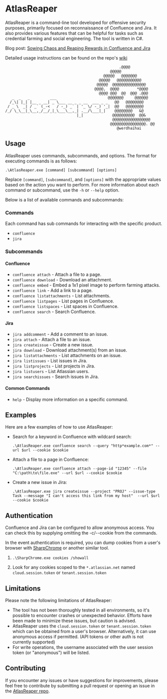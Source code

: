 # AtlasReaper

AtlasReaper is a command-line tool developed for offensive security purposes, primarily focused on reconnaissance of Confluence and Jira. It also provides various features that can be helpful for tasks such as credential farming and social engineering. The tool is written in C#. 

Blog post: [Sowing Chaos and Reaping Rewards in Confluence and Jira](https://medium.com/specter-ops-posts/sowing-chaos-and-reaping-rewards-in-confluence-and-jira-7a90ba33bf62)

Detailed usage instructions can be found on the repo's [wiki](https://github.com/werdhaihai/AtlasReaper/wiki)

```
                                                   .@@@@
                                               @@@@@
                                            @@@@@   @@@@@@@
                                          @@@@@   @@@@@@@@@@@
                                         @@@@@  @@@@@@@@@@@@@@@
                                        @@@@,  @@@@        *@@@@
                                          @@@@ @@@  @@  @@@ .@@@
   _  _   _         ___                       @@@@@@@     @@@@@@
  /_\| |_| |__ _ __| _ \___ __ _ _ __  ___ _ _   @@   @@@@@@@@
 / _ \  _| / _` (_-<   / -_) _` | '_ \/ -_) '_|  @@   @@@@@@@@
/_/ \_\__|_\__,_/__/_|_\___\__,_| .__/\___|_|    @@@@@@@@   &@
                                |_|             @@@@@@@@@@  @@&
                                                @@@@@@@@@@@@@@@@@
                                               @@@@@@@@@@@@@@@@. @@
                                                  @werdhaihai
```

## Usage

AtlasReaper uses commands, subcommands, and options. The format for executing commands is as follows: 

`.\AtlasReaper.exe [command] [subcommand] [options]`

Replace `[command]`, `[subcommand]`, and `[options]` with the appropriate values based on the action you want to perform. For more information about each command or subcommand, use the `-h` or `--help` option.

Below is a list of available commands and subcommands:

### Commands

Each command has sub commands for interacting with the specific product.

- `confluence`
- `jira`

### Subcommands

#### Confluence

- `confluence attach` - Attach a file to a page.
- `confluence download` - Download an attachment.
- `confluence embed` - Embed a 1x1 pixel image to perform farming attacks.
- `confluence link` - Add a link to a page.
- `confluence listattachments` - List attachments.
- `confluence listpages` - List pages in Confluence.
- `confluence listspaces` - List spaces in Confluence.
- `confluence search` - Search Confluence.

#### Jira

- `jira addcomment` - Add a comment to an issue.
- `jira attach` - Attach a file to an issue.
- `jira createissue` - Create a new issue.
- `jira download` - Download attachment(s) from an issue.
- `jira listattachments` - List attachments on an issue.
- `jira listissues` - List issues in Jira.
- `jira listprojects` - List projects in Jira.
- `jira listusers` - List Atlassian users.
- `jira searchissues` - Search issues in Jira.


#### Common Commands

- `help` - Display more information on a specific command.


## Examples

Here are a few examples of how to use AtlasReaper:

- Search for a keyword in Confluence with wildcard search:
    
    `.\AtlasReaper.exe confluence search --query "http*example.com*" --url $url --cookie $cookie` 
    
- Attach a file to a page in Confluence:
    
    `.\AtlasReaper.exe confluence attach --page-id "12345" --file "C:\path\to\file.exe" --url $url --cookie $cookie`
    
- Create a new issue in Jira:
    
    `.\AtlasReaper.exe jira createissue --project "PROJ" --issue-type Task --message "I can't access this link from my host"  --url $url --cookie $cookie`

## Authentication

Confluence and Jira can be configured to allow anonymous access. You can check this by supplying omitting the -c/--cookie from the commands.

In the event authentication is required, you can dump cookies from a user's browser with [SharpChrome]() or another similar tool.

1. `.\SharpChrome.exe cookies /showall`

2. Look for any cookies scoped to the `*.atlassian.net` named `cloud.session.token` or  `tenant.session.token`

## Limitations

Please note the following limitations of AtlasReaper:

- The tool has not been thoroughly tested in all environments, so it's possible to encounter crashes or unexpected behavior. Efforts have been made to minimize these issues, but caution is advised.
- AtlasReaper uses the `cloud.session.token`  or `tenant.session.token` which can be obtained from a user's browser. Alternatively, it can use anonymous access if permitted. (API tokens or other auth is not currently supported)
- For write operations, the username associated with the user session token (or "anonymous") will be listed.

## Contributing

If you encounter any issues or have suggestions for improvements, please feel free to contribute by submitting a pull request or opening an issue in the [AtlasReaper repo](https://github.com/werdhaihai/AtlasReaper).
